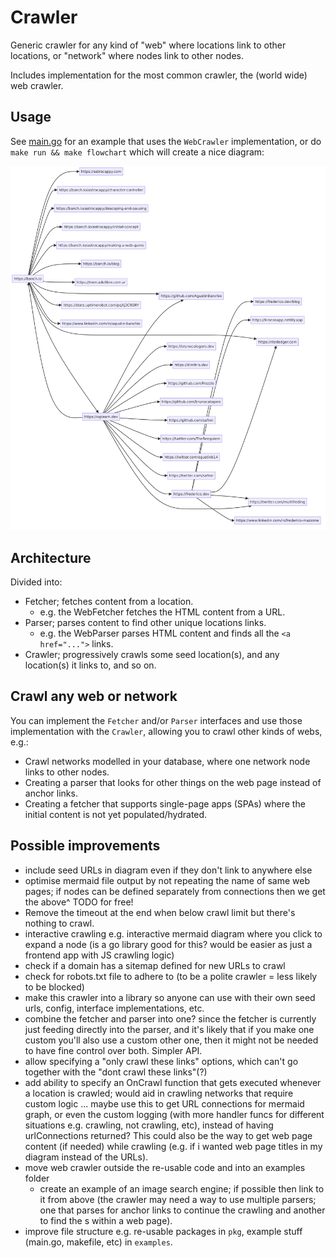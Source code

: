 # Crawler

Generic crawler for any kind of "web" where locations link to other locations, or "network" where nodes link to other nodes.

Includes implementation for the most common crawler, the (world wide) web crawler.

## Usage

See [main.go](main.go) for an example that uses the `WebCrawler` implementation, or do `make run && make flowchart` which will create a nice diagram:

![flowchart of crawled location](example.png)

## Architecture

Divided into:
- Fetcher; fetches content from a location.
    - e.g. the WebFetcher fetches the HTML content from a URL.
- Parser; parses content to find other unique locations links.
    - e.g. the WebParser parses HTML content and finds all the `<a href="...">` links.
- Crawler; progressively crawls some seed location(s), and any location(s) it links to, and so on.

## Crawl any web or network

You can implement the `Fetcher` and/or `Parser` interfaces and use those implementation with the `Crawler`, allowing you to crawl other kinds of webs, e.g.:
- Crawl networks modelled in your database, where one network node links to other nodes.
- Creating a parser that looks for other things on the web page instead of anchor links.
- Creating a fetcher that supports single-page apps (SPAs) where the initial content is not yet populated/hydrated.

## Possible improvements

- include seed URLs in diagram even if they don't link to anywhere else
- optimise mermaid file output by not repeating the name of same web pages; if nodes can be defined separately from connections then we get the above^ TODO for free!
- Remove the timeout at the end when below crawl limit but there's nothing to crawl.
- interactive crawling e.g. interactive mermaid diagram where you click to expand a node (is a go library good for this? would be easier as just a frontend app with JS crawling logic)
- check if a domain has a sitemap defined for new URLs to crawl
- check for robots.txt file to adhere to (to be a polite crawler = less likely to be blocked)
- make this crawler into a library so anyone can use with their own seed urls, config, interface implementations, etc.
- combine the fetcher and parser into one? since the fetcher is currently just feeding directly into the parser, and it's likely that if you make one custom you'll also use a custom other one, then it might not be needed to have fine control over both. Simpler API.
- allow specifying a "only crawl these links" options, which can't go together with the "dont crawl these links"(?)
- add ability to specify an OnCrawl function that gets executed whenever a location is crawled; would aid in crawling networks that require custom logic ... maybe use this to get URL connections for mermaid graph, or even the custom logging (with more handler funcs for different situations e.g. crawling, not crawling, etc), instead of having urlConnections returned? This could also be the way to get web page content (if needed) while crawling (e.g. if i wanted web page titles in my diagram instead of the URLs).
- move web crawler outside the re-usable code and into an examples folder
    - create an example of an image search engine; if possible then link to it from above (the crawler may need a way to use multiple parsers; one that parses for anchor links to continue the crawling and another to find the <img>s within a web page).
- improve file structure e.g. re-usable packages in `pkg`, example stuff (main.go, makefile, etc) in `examples`. 
